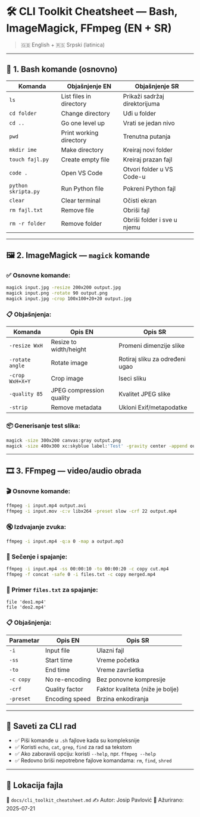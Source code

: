 # 🛠️ CLI Toolkit Cheatsheet — Bash, ImageMagick, FFmpeg (EN + SR)

> 🇬🇧 English + 🇷🇸 Srpski (latinica)

---

## 🧱 1. Bash komande (osnovno)

| Komanda             | Objašnjenje EN          | Objašnjenje SR                |
| ------------------- | ----------------------- | ----------------------------- |
| `ls`                | List files in directory | Prikaži sadržaj direktorijuma |
| `cd folder`         | Change directory        | Uđi u folder                  |
| `cd ..`             | Go one level up         | Vrati se jedan nivo           |
| `pwd`               | Print working directory | Trenutna putanja              |
| `mkdir ime`         | Make directory          | Kreiraj novi folder           |
| `touch fajl.py`     | Create empty file       | Kreiraj prazan fajl           |
| `code .`            | Open VS Code            | Otvori folder u VS Code-u     |
| `python skripta.py` | Run Python file         | Pokreni Python fajl           |
| `clear`             | Clear terminal          | Očisti ekran                  |
| `rm fajl.txt`       | Remove file             | Obriši fajl                   |
| `rm -r folder`      | Remove folder           | Obriši folder i sve u njemu   |

---

## 🖼️ 2. ImageMagick — `magick` komande

### ✅ Osnovne komande:

```bash
magick input.jpg -resize 200x200 output.jpg
magick input.png -rotate 90 output.png
magick input.jpg -crop 100x100+20+20 output.jpg
```

### 📋 Objašnjenja:

| Komanda         | Opis EN                  | Opis SR                        |
| --------------- | ------------------------ | ------------------------------ |
| `-resize WxH`   | Resize to width/height   | Promeni dimenzije slike        |
| `-rotate angle` | Rotate image             | Rotiraj sliku za određeni ugao |
| `-crop WxH+X+Y` | Crop image               | Iseci sliku                    |
| `-quality 85`   | JPEG compression quality | Kvalitet JPEG slike            |
| `-strip`        | Remove metadata          | Ukloni Exif/metapodatke        |

### 📦 Generisanje test slika:

```bash
magick -size 300x200 canvas:gray output.png
magick -size 400x300 xc:skyblue label:'Test' -gravity center -append output.jpg
```

---

## 🎞️ 3. FFmpeg — video/audio obrada

### 🎬 Osnovne komande:

```bash
ffmpeg -i input.mp4 output.avi
ffmpeg -i input.mov -c:v libx264 -preset slow -crf 22 output.mp4
```

### 🔇 Izdvajanje zvuka:

```bash
ffmpeg -i input.mp4 -q:a 0 -map a output.mp3
```

### 🔪 Sečenje i spajanje:

```bash
ffmpeg -i input.mp4 -ss 00:00:10 -to 00:00:20 -c copy cut.mp4
ffmpeg -f concat -safe 0 -i files.txt -c copy merged.mp4
```

### 📝 Primer `files.txt` za spajanje:

```
file 'deo1.mp4'
file 'deo2.mp4'
```

### 📋 Objašnjenja:

| Parametar | Opis EN        | Opis SR                          |
| --------- | -------------- | -------------------------------- |
| `-i`      | Input file     | Ulazni fajl                      |
| `-ss`     | Start time     | Vreme početka                    |
| `-to`     | End time       | Vreme završetka                  |
| `-c copy` | No re-encoding | Bez ponovne kompresije           |
| `-crf`    | Quality factor | Faktor kvaliteta (niže je bolje) |
| `-preset` | Encoding speed | Brzina enkodiranja               |

---

## 🧠 Saveti za CLI rad

- ✅ Piši komande u `.sh` fajlove kada su kompleksnije
- ✅ Koristi `echo`, `cat`, `grep`, `find` za rad sa tekstom
- ✅ Ako zaboraviš opciju: koristi `--help`, npr. `ffmpeg --help`
- ✅ Redovno briši nepotrebne fajlove komandama: `rm`, `find`, `shred`

---

## 🧾 Lokacija fajla

📁 `docs/cli_toolkit_cheatsheet.md`
✍️ Autor: Josip Pavlović
📅 Ažurirano: 2025-07-21

